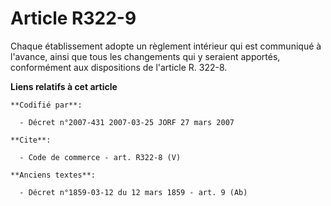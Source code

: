 # Article R322-9

Chaque établissement adopte un règlement intérieur qui est communiqué à l'avance, ainsi que tous les changements qui y
seraient apportés, conformément aux dispositions de l'article R. 322-8.

**Liens relatifs à cet article**

	**Codifié par**:

	  - Décret n°2007-431 2007-03-25 JORF 27 mars 2007

	**Cite**:

	  - Code de commerce - art. R322-8 (V)

	**Anciens textes**:

	  - Décret n°1859-03-12 du 12 mars 1859 - art. 9 (Ab)
